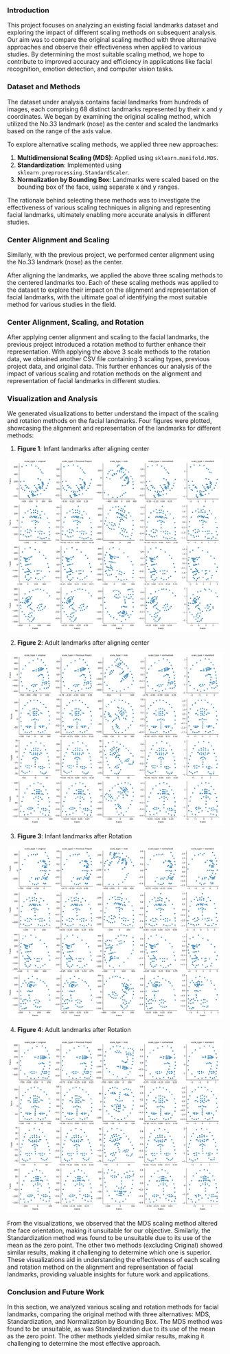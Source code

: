 ### Introduction

This project focuses on analyzing an existing facial landmarks dataset and exploring the impact of different scaling
methods on subsequent analysis. Our aim was to compare the original scaling method with three alternative approaches and
observe their effectiveness when applied to various studies. By determining the most suitable scaling method, we hope to
contribute to improved accuracy and efficiency in applications like facial recognition, emotion detection, and computer
vision tasks.

### Dataset and Methods

The dataset under analysis contains facial landmarks from hundreds of images, each comprising 68 distinct landmarks
represented by their x and y coordinates. We began by examining the original scaling method, which utilized the No.33
landmark (nose) as the center and scaled the landmarks based on the range of the axis value.

To explore alternative scaling methods, we applied three new approaches:

1. **Multidimensional Scaling (MDS)**: Applied using `sklearn.manifold.MDS`.
2. **Standardization**: Implemented using `sklearn.preprocessing.StandardScaler`.
3. **Normalization by Bounding Box**: Landmarks were scaled based on the bounding box of the face, using separate x and
   y ranges.

The rationale behind selecting these methods was to investigate the effectiveness of various scaling techniques in
aligning and representing facial landmarks, ultimately enabling more accurate analysis in different studies.

### Center Alignment and Scaling

Similarly, with the previous project, we performed center alignment using the No.33 landmark (nose) as the center.

After aligning the landmarks, we applied the above three scaling methods to the centered landmarks too. Each of these
scaling methods was applied to the dataset to explore their impact on the alignment and representation of
facial landmarks, with the ultimate goal of identifying the most suitable method for various studies in the field.

### Center Alignment, Scaling, and Rotation

After applying center alignment and scaling to the facial landmarks, the previous project introduced a rotation method
to further enhance their representation. With applying the above 3 scale methods to the rotation data, we obtained
another CSV file containing 3 scaling types, previous project data, and original data. This further enhances our
analysis of the impact of various scaling and rotation methods on the alignment and representation of facial landmarks
in different studies.

### Visualization and Analysis

We generated visualizations to better understand the impact of the scaling and rotation methods on the facial landmarks.
Four figures were plotted, showcasing the alignment and representation of the landmarks for different methods:

1. **Figure 1**: Infant landmarks after aligning center

![center_infant](../outcome/scale/center_infant.png)

2. **Figure 2**: Adult landmarks after aligning center

![center_adult](../outcome/scale/center_adult.png)

3. **Figure 3**: Infant landmarks after Rotation

![rotated_infant](../outcome/scale/rotated_infant.png)

4. **Figure 4**: Adult landmarks after Rotation

![rotated_adult](../outcome/scale/rotated_adult.png)

From the visualizations, we observed that the MDS scaling method altered the face orientation, making it unsuitable for
our objective. Similarly, the Standardization method was found to be unsuitable due to its use of the mean as the zero
point. The other two methods (excluding Original) showed similar results, making it challenging to determine which one
is superior. These visualizations aid in understanding the effectiveness of each scaling and rotation method on the
alignment and representation of facial landmarks, providing valuable insights for future work and applications.

### Conclusion and Future Work

In this section, we analyzed various scaling and rotation methods for facial landmarks, comparing the original method
with three alternatives: MDS, Standardization, and Normalization by Bounding Box. The MDS method was found to be
unsuitable, as was Standardization due to its use of the mean as the zero point. The other methods yielded similar
results, making it challenging to determine the most effective approach.
